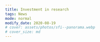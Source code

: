 ```yaml
---
title: Investment in research
tags: News
mode: normal
modify_date: 2020-08-19
# cover: assets/photos/sfi--panorama.webp
# cover_size: md
---
```


